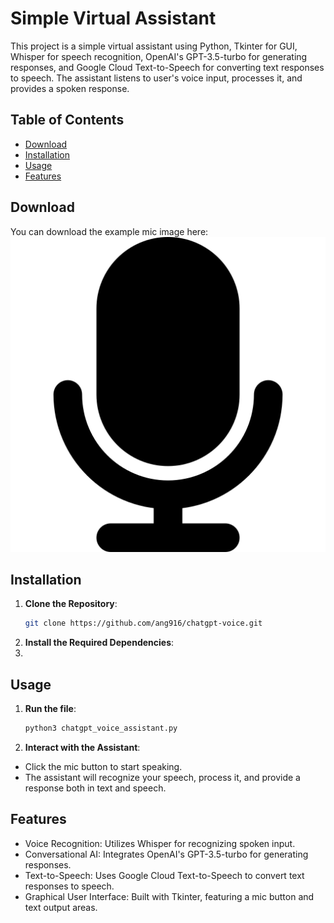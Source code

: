 # Simple Virtual Assistant

This project is a simple virtual assistant using Python, Tkinter for GUI, Whisper for speech recognition, OpenAI's GPT-3.5-turbo for generating responses, and Google Cloud Text-to-Speech for converting text responses to speech. The assistant listens to user's voice input, processes it, and provides a spoken response.

## Table of Contents
- [Download](#download)
- [Installation](#installation)
- [Usage](#usage)
- [Features](#features)

## Download
You can download the example mic image here: ![Download the Image](/mic1.png)

## Installation
1. **Clone the Repository**:
   ```bash
   git clone https://github.com/ang916/chatgpt-voice.git

2. **Install the Required Dependencies**:
3. 


## Usage

1. **Run the file**:
   ```bash
   python3 chatgpt_voice_assistant.py
   
2. **Interact with the Assistant**:
-   Click the mic button to start speaking.
-   The assistant will recognize your speech, process it, and provide a response both in text and speech.

##  Features
-   Voice Recognition: Utilizes Whisper for recognizing spoken input.
-   Conversational AI: Integrates OpenAI's GPT-3.5-turbo for generating responses.
-   Text-to-Speech: Uses Google Cloud Text-to-Speech to convert text responses to speech.
-   Graphical User Interface: Built with Tkinter, featuring a mic button and text output areas.
